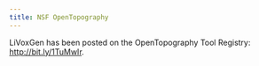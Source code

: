 ```yaml
---
title: NSF OpenTopography
---
```

LiVoxGen has been posted on the OpenTopography Tool Registry: http://bit.ly/1TuMwIr.
